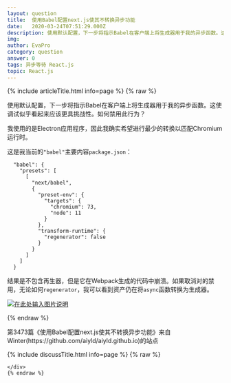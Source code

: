 ```yaml
---
layout: question
title:  使用Babel配置next.js使其不转换异步功能
date:   2020-03-24T07:51:29.000Z
description: 使用默认配置，下一步将指示Babel在客户端上将生成器用于我的异步函数。这使调试似乎看起来应该更具挑战性。如何禁用此行为？我使用的是Electron应...
img: 
author: EvaPro
category: question
answer: 0
tags: 异步等待 React.js
topic: React.js
---
```

<div class="article-root">
  <div class="article">
    {% include articleTitle.html info=page %}
    {% raw %}
    <div class="article-content"><p><font style="vertical-align: inherit;"><font style="vertical-align: inherit;">使用默认配置，下一步将指示Babel在客户端上将生成器用于我的异步函数。</font><font style="vertical-align: inherit;">这使调试似乎看起来应该更具挑战性。</font><font style="vertical-align: inherit;">如何禁用此行为？</font></font></p>

<p><font style="vertical-align: inherit;"><font style="vertical-align: inherit;">我使用的是Electron应用程序，因此我确实希望进行最少的转换以匹配Chromium运行时。</font></font></p>

<p><font style="vertical-align: inherit;"><font style="vertical-align: inherit;">这是我当前的</font></font><code>"babel"</code><font style="vertical-align: inherit;"><font style="vertical-align: inherit;">主要内容</font></font><code>package.json</code><font style="vertical-align: inherit;"><font style="vertical-align: inherit;">：</font></font></p>

<pre><code>  "babel": {<font></font>
    "presets": [<font></font>
      [<font></font>
        "next/babel",<font></font>
        {<font></font>
          "preset-env": {<font></font>
            "targets": {<font></font>
              "chromium": 73,<font></font>
              "node": 11<font></font>
            }<font></font>
          },<font></font>
          "transform-runtime": {<font></font>
            "regenerator": false<font></font>
          }<font></font>
        }<font></font>
      ]<font></font>
    ]<font></font>
  }<font></font>
</code></pre>

<p><font style="vertical-align: inherit;"><font style="vertical-align: inherit;">结果是不包含再生器，但是它在Webpack生成的代码中崩溃。</font><font style="vertical-align: inherit;">如果取消对的禁用</font><font style="vertical-align: inherit;">，无论如何</font></font><code>regenerator</code><font style="vertical-align: inherit;"><font style="vertical-align: inherit;">，我可以看到资产仍在将</font></font><code>async</code><font style="vertical-align: inherit;"><font style="vertical-align: inherit;">函数转换为生成器。</font></font></p>

<p><a href="https://www.samyoc.com//uploads/users/24676/images/thumbnails/1585036162616.png" data-src="https://www.samyoc.com//uploads/users/24676/images/1585036162616.png" rel="nofollow noreferrer"><img src="https://i.stack.imgur.com/RYsPk.png" alt="在此处输入图片说明"></a></p></div>
    {% endraw %}
  </div>
  <p class="winter_mark">第3473篇《使用Babel配置next.js使其不转换异步功能》来自Winter(https://github.com/aiyld/aiyld.github.io)的站点</p>
  <div class="discuss-wrapper">
    {% include discussTitle.html info=page %}
    {% raw %}
    <div class="discuss-list">
    
    </div>
    {% endraw %}
  </div>
<div>
